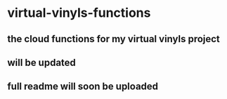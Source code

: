 # virtual-vinyls-functions
## the cloud functions for my virtual vinyls project
## will be updated 


## full readme will soon be uploaded
